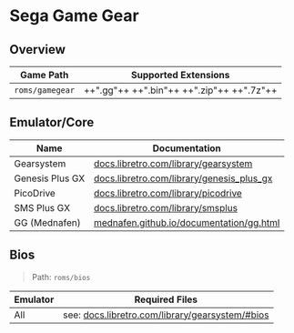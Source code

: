 # Sega Game Gear

## Overview

| Game Path | Supported Extensions |
| --- | --- |
| `roms/gamegear` | ++".gg"++ ++".bin"++ ++".zip"++ ++".7z"++ |

## Emulator/Core

| Name | Documentation |
| --- | --- |
| Gearsystem | [docs.libretro.com/library/gearsystem](https://docs.libretro.com/library/gearsystem/) |
| Genesis Plus GX | [docs.libretro.com/library/genesis_plus_gx](https://docs.libretro.com/library/genesis_plus_gx/) |
| PicoDrive | [docs.libretro.com/library/picodrive](https://docs.libretro.com/library/picodrive/) |
| SMS Plus GX | [docs.libretro.com/library/smsplus](https://docs.libretro.com/library/smsplus/) |
| GG (Mednafen) | [mednafen.github.io/documentation/gg.html](https://mednafen.github.io/documentation/gg.html) |

## Bios

> Path: `roms/bios`

| Emulator | Required Files |
| -- | -- |
| All | see: [docs.libretro.com/library/gearsystem/#bios](https://docs.libretro.com/library/gearsystem/#bios) |